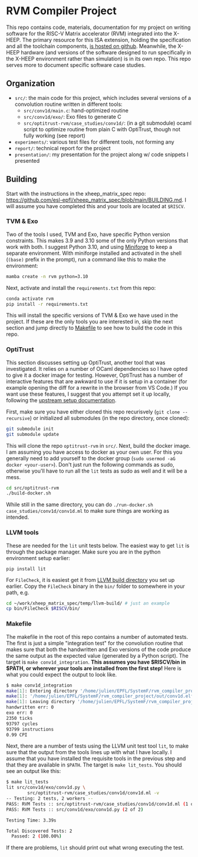 # RVM Compiler Project

This repo contains code, materials, documentation for my project on writing software for the RISC-V Matrix accelerator (RVM) integrated into the X-HEEP. 
The primary resource for this ISA extension, holding the specification and all the toolchain components, [is hosted on github](https://github.com/esl-epfl/xheep_matrix_spec/tree/main). Meanwhile, the X-HEEP hardware (and versions of the software designed to run specifically in the X-HEEP environment rather than simulation) is in its own repo. This repo serves more to document specific software case studies.

## Organization

* `src/`: the main code for this project, which includes several versions of a convolution routine written in different tools:
    * `src/conv1d/main.c`: hand-optimized routine
    * `src/conv1d/exo/`: Exo files to generate C
    * `src/optitrust-rvm/case_studies/conv1d/`: (in a git submodule) ocaml script to optimize routine from plain C with OptiTrust, though not fully working (see report)
* `experiments/`: various test files for different tools, not forming any 
* `report/`: technical report for the project
* `presentation/`: my presentation for the project along w/ code snippets I presented

## Building

Start with the instructions in the xheep_matrix_spec repo: https://github.com/esl-epfl/xheep_matrix_spec/blob/main/BUILDING.md. I will assume you have completed this and your tools are located at `$RISCV`.

### TVM & Exo

Two of the tools I used, TVM and Exo, have specific Python version constraints. This makes 3.9 and 3.10 some of the only Python versions that work with both. I suggest Python 3.10, and using [Miniforge](https://github.com/conda-forge/miniforge) to keep a separate environment. With miniforge installed and activated in the shell (`(base)` prefix in the prompt), run a command like this to make the environment:

```bash
mamba create -n rvm python=3.10
```

Next, activate and install the `requirements.txt` from this repo:

```bash
conda activate rvm
pip install -r requirements.txt
```

This will install the specific versions of TVM & Exo we have used in the project.
If these are the only tools you are interested in, skip the next section and jump directly to [Makefile](#makefile) to see how to build the code in this repo.

### OptiTrust

This section discusses setting up OptiTrust, another tool that was investigated. It relies on a number of OCaml dependencies so I have opted to give it a docker image for testing. However, OptiTrust has a number of interactive features that are awkward to use if it is setup in a container (for example opening the diff for a rewrite in the browser from VS Code.) If you want use these features, I suggest that you attempt set it up locally, following the [upstream setup documentation](https://github.com/charguer/optitrust).

First, make sure you have either cloned this repo recurisvely (`git clone --recursive`) or initialized all submodules (in the repo directory, once cloned):

```bash
git submodule init
git submodule update
```

This will clone the repo `optitrust-rvm` in `src/`.  Next, build the docker image. I am assuming you have access to docker as your own user. For this you generally need to add yourself to the docker group (`sudo usermod -aG docker <your-user>`). Don't just run the following commands as sudo, otherwise you'll have to run all the `lit` tests as sudo as well and it will be a mess.

```bash
cd src/optitrust-rvm
./build-docker.sh
```

While still in the same directory, you can do `./run-docker.sh case_studies/conv1d/conv1d.ml` to make sure things are working as intended.

### LLVM tools

These are needed for the `lit` unit tests below. The easiest way to get `lit` is through the package manager. Make sure you are in the python environment setup earlier:

```
pip install lit
```

For `FileCheck`, it is easiest get it from [LLVM build directory](src/optitrust-rvm/case_studies/conv1d/conv1d.ml) you set up earlier. Copy the `FileCheck` binary in the `bin/` folder to somewhere in your path, e.g.

```bash
cd ~/work/xheep_matrix_spec/temp/llvm-build/ # just an example
cp bin/FileCheck $RISCV/bin/
```

### Makefile

The makefile in the root of this repo contains a number of automated tests. The first is just a simple "integration test" for the convolution routine that makes sure that both the handwritten and Exo versions of the code produce the same output as the expected value (generated by a Python script). The target is `make conv1d_integration`. 
**This assumes you have $RISCV/bin in $PATH, or wherever your tools are installed from the first step!**
Here is what you could expect the output to look like.

```bash
$ make conv1d_integration
make[1]: Entering directory '/home/julien/EPFL/SystemF/rvm_compiler_project/src/conv1d'
make[1]: '/home/julien/EPFL/SystemF/rvm_compiler_project/out/conv1d.elf' is up to date.
make[1]: Leaving directory '/home/julien/EPFL/SystemF/rvm_compiler_project/src/conv1d'
handwritten err: 0
exo err: 0
2350 ticks
93797 cycles
93799 instructions
0.99 CPI
```

Next, there are a number of tests using the LLVM unit test tool `lit`, to make sure that the output from the tools lines up with what I have locally. I assume that you have installed the requisite tools in the previous step and that they are available in `$PATH`. The target is `make lit_tests`. You should see an output like this:

```bash 
$ make lit_tests
lit src/conv1d/exo/conv1d.py \
        src/optitrust-rvm/case_studies/conv1d/conv1d.ml -v
-- Testing: 2 tests, 2 workers --
PASS: RVM Tests :: src/optitrust-rvm/case_studies/conv1d/conv1d.ml (1 of 2)
PASS: RVM Tests :: src/conv1d/exo/conv1d.py (2 of 2)

Testing Time: 3.39s

Total Discovered Tests: 2
  Passed: 2 (100.00%)
```

If there are problems, `lit` should print out what wrong executing the test.

